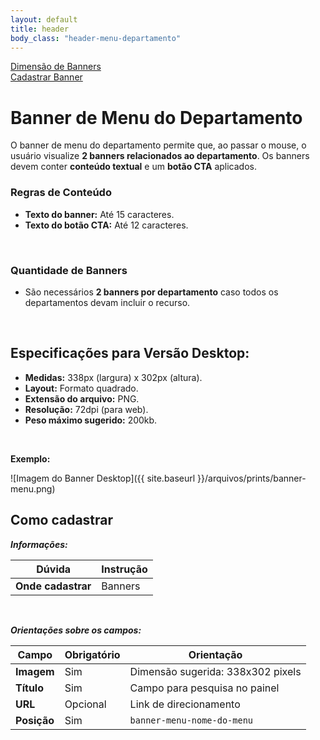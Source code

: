 ```yaml
---
layout: default
title: header
body_class: "header-menu-departamento"
---
```


<div class="menu-flutuante">
<div>
  <a href="#especificações-para-versão-desktop">Dimensão de Banners</a>
</div>

<div>
  <a href="#como-cadastrar">Cadastrar Banner</a>
</div>

</div>

# Banner de Menu do Departamento

O banner de menu do departamento permite que, ao passar o mouse, o usuário visualize **2 banners relacionados ao departamento**. Os banners devem conter **conteúdo textual** e um **botão CTA** aplicados.

### Regras de Conteúdo
- **Texto do banner:** Até 15 caracteres.  
- **Texto do botão CTA:** Até 12 caracteres.  

<br>

### Quantidade de Banners
- São necessários **2 banners por departamento** caso todos os departamentos devam incluir o recurso.

<br>

## Especificações para Versão Desktop:
- **Medidas:** 338px (largura) x 302px (altura).  
- **Layout:** Formato quadrado.  
- **Extensão do arquivo:** PNG.  
- **Resolução:** 72dpi (para web).  
- **Peso máximo sugerido:** 200kb.  

<br>

**Exemplo:**



![Imagem do Banner Desktop]({{ site.baseurl }}/arquivos/prints/banner-menu.png)

## Como cadastrar


**_Informações:_**

| Dúvida                | Instrução                                                        |
| --------------------- | ---------------------------------------------------------------- |
| **Onde cadastrar**    | Banners                                                          |


&nbsp;

**_Orientações sobre os campos:_**

| Campo               | Obrigatório	         | Orientação                                                            |
| ------------------- | ------------------- | --------------------------------------------------------------------- |
| **Imagem**          | Sim | Dimensão sugerida: 338x302 pixels |
| **Título**          | Sim      | Campo para pesquisa no painel                         |
| **URL**             | Opcional | Link de direcionamento                                                |
| **Posição** | Sim     | `banner-menu-nome-do-menu`                                        |



